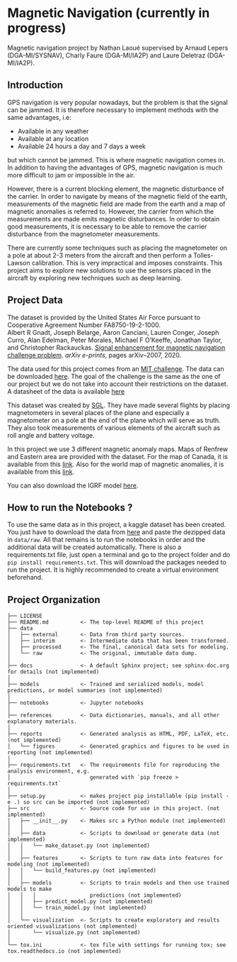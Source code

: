 Magnetic Navigation (currently in progress)
==============================
Magnetic navigation project by Nathan Laoué supervised by Arnaud Lepers (DGA-MI/SYSNAV), Charly Faure (DGA-MI/IA2P) and Laure Deletraz (DGA-MI/IA2P).

Introduction
------------

GPS navigation is very popular nowadays, but the problem is that the signal can be jammed. It is therefore necessary to implement methods with the same advantages, i.e:
- Available in any weather
- Available at any location
- Available 24 hours a day and 7 days a week

but which cannot be jammed. This is where magnetic navigation comes in. In addition to having the advantages of GPS, magnetic navigation is much more difficult to jam or impossible in the air. 

However, there is a current blocking element, the magnetic disturbance of the carrier. In order to navigate by means of the magnetic field of the earth, measurements of the magnetic field are made from the earth and a map of magnetic anomalies is referred to. However, the carrier from which the measurements are made emits magnetic disturbances. In order to obtain good measurements, it is necessary to be able to remove the carrier disturbance from the magnetometer measurements.<br> 

There are currently some techniques such as placing the magnetometer on a pole at about 2-3 meters from the aircraft and then perform a Tolles-Lawson calibration. This is very impractical and imposes constraints. 
This project aims to explore new solutions to use the sensors placed in the aircraft by exploring new techniques such as deep learning.

Project Data
------------

The dataset is provided by the United States Air Force pursuant to Cooperative Agreement Number FA8750-19-2-1000.<br>
Albert R Gnadt, Joseph Belarge, Aaron Canciani, Lauren Conger, Joseph
Curro, Alan Edelman, Peter Morales, Michael F O’Keeffe, Jonathan Taylor,
and Christopher Rackauckas. [Signal enhancement for magnetic navigation challenge problem](/references/Signal%20Enhancement%20for%20Magnetic%20Navigation%20Challenge%20Problem.pdf). *arXiv e-prints*, pages arXiv–2007, 2020.

The data used for this project comes from an [MIT challenge](https://magnav.mit.edu/). The data can be downloaded [here](https://zenodo.org/record/4271804#.YnWQuIdBxD8). The goal of the challenge is the same as the one of our project but we do not take into account their restrictions on the dataset. A datasheet of the data is available [here](references/Challenge%20problem%20datasheet.pdf)<br>

This dataset was created by [SGL](http://www.sgl.com/). They have made several flights by placing magnetometers in several places of the plane and especially a magnetometer on a pole at the end of the plane which will serve as truth. They also took measurements of various elements of the aircraft such as roll angle and battery voltage.<br>

In this project we use 3 different magnetic anomaly maps. Maps of Renfrew and Eastern area are provided with the dataset. For the map of Canada, it is available from this [link](http://gdr.agg.nrcan.gc.ca/gdrdap/dap/info-eng.php). Also for the world map of magnetic anomalies, it is available from this [link](http://wdmam.org/).<br>

You can also download the IGRF model [here](https://earth-planets-space.springeropen.com/articles/10.1186/s40623-020-01288-x).

How to run the Notebooks ?
------------
To use the same data as in this project, a kaggle dataset has been created. You just have to download the data from [here](https://www.kaggle.com/datasets/beff9edcc2a054c1b022fa08c0e0625f8a30b1e5fe113f704a6590c6a72d3aa0) and paste the dezipped data in ```data/raw```. All that remains is to run the notebooks in order and the additional data will be created automatically. There is also a requirements.txt file, just open a terminal and go to the project folder and do ```pip install requirements.txt```. This will download the packages needed to run the project. It is highly recommended to create a virtual environment beforehand.

Project Organization
------------

    ├── LICENSE
    ├── README.md          <- The top-level README of this project
    ├── data
    │   ├── external       <- Data from third party sources.
    │   ├── interim        <- Intermediate data that has been transformed.
    │   ├── processed      <- The final, canonical data sets for modeling.
    │   └── raw            <- The original, immutable data dump.
    │
    ├── docs               <- A default Sphinx project; see sphinx-doc.org for details (not implemented)
    │
    ├── models             <- Trained and serialized models, model predictions, or model summaries (not implemented)
    │
    ├── notebooks          <- Jupyter notebooks
    │
    ├── references         <- Data dictionaries, manuals, and all other explanatory materials.
    │
    ├── reports            <- Generated analysis as HTML, PDF, LaTeX, etc. (not implemented)
    │   └── figures        <- Generated graphics and figures to be used in reporting (not implemented)
    │
    ├── requirements.txt   <- The requirements file for reproducing the analysis environment, e.g.
    │                         generated with `pip freeze > requirements.txt`
    │
    ├── setup.py           <- makes project pip installable (pip install -e .) so src can be imported (not implemented)
    ├── src                <- Source code for use in this project. (not implemented)
    │   ├── __init__.py    <- Makes src a Python module (not implemented)
    │   │
    │   ├── data           <- Scripts to download or generate data (not implemented)
    │   │   └── make_dataset.py (not implemented)
    │   │
    │   ├── features       <- Scripts to turn raw data into features for modeling (not implemented)
    │   │   └── build_features.py (not implemented)
    │   │
    │   ├── models         <- Scripts to train models and then use trained models to make
    │   │   │                 predictions (not implemented)
    │   │   ├── predict_model.py (not implemented)
    │   │   └── train_model.py (not implemented)
    │   │
    │   └── visualization  <- Scripts to create exploratory and results oriented visualizations (not implemented)
    │       └── visualize.py (not implemented)
    │
    └── tox.ini            <- tox file with settings for running tox; see tox.readthedocs.io (not implemented)
